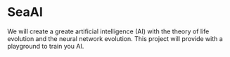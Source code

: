 # SeaAI
We will create a greate artificial intelligence (AI) with the theory of life evolution and the neural network evolution. This project will provide with a playground to train you AI.
